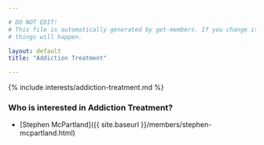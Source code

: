 ```yaml
---

# DO NOT EDIT!
# This file is automatically generated by get-members. If you change it, bad
# things will happen.

layout: default
title: "Addiction Treatment"

---
```


{% include interests/addiction-treatment.md %}

### Who is interested in Addiction Treatment?


* [Stephen McPartland]({{ site.baseurl }}/members/stephen-mcpartland.html)
